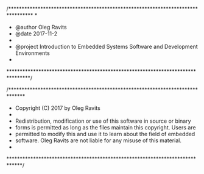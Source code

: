 /*********************************************************************************
 * 
 * @author Oleg Ravits
 * @date 2017-11-2
 *
 * @project Introduction to Embedded Systems Software and Development Environments
 *
 ********************************************************************************/

/******************************************************************************
 * Copyright (C) 2017 by Oleg Ravits
 *
 * Redistribution, modification or use of this software in source or binary
 * forms is permitted as long as the files maintain this copyright. Users are 
 * permitted to modify this and use it to learn about the field of embedded
 * software. Oleg Ravits are not liable for any misuse of this material. 
 *
 *****************************************************************************/

